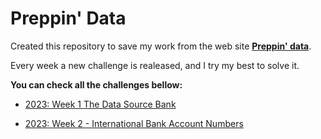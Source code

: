 # Preppin' Data

Created this repository to save my work from the web site [**Preppin' data**](https://www.preppindata.com/challenges).

Every week a new challenge is realeased, and I try my best to solve it.

**You can check all the challenges bellow:**

-   [2023: Week 1 The Data Source Bank
    ](https://preppindata.blogspot.com/2023/01/2023-week-1-data-source-bank.html)

-   [2023: Week 2 - International Bank Account Numbers](https://preppindata.blogspot.com/2023/01/2023-week-2-international-bank-account.html)
